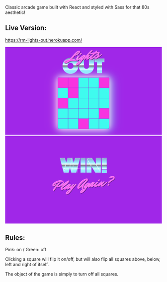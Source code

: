Classic arcade game built with React and styled with Sass for that 80s aesthetic!

## Live Version: 

https://rm-lights-out.herokuapp.com/

![](public/images/lights-out.png)
![](public/images/win.png)

## Rules:

Pink: on / Green: off 

Clicking a square will flip it on/off, but will also flip all squares above, below, left and right of itself.

The object of the game is simply to turn off all squares. 
